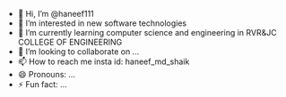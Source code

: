 - 👋 Hi, I’m @haneef111
- 👀 I’m interested in new software technologies
- 🌱 I’m currently learning computer science and engineering in RVR&JC COLLEGE OF ENGINEERING
- 💞️ I’m looking to collaborate on ...
- 📫 How to reach me insta id: haneef_md_shaik 
- 😄 Pronouns: ...
- ⚡ Fun fact: ...

<!---
haneef111/haneef111 is a ✨ special ✨ repository because its `README.md` (this file) appears on your GitHub profile.
You can click the Preview link to take a look at your changes.
--->
